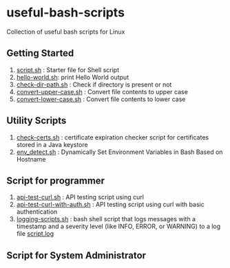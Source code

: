 # useful-bash-scripts
Collection of useful bash scripts for Linux


## Getting Started

1. [script.sh](scripts/script.sh) : Starter file for Shell script
2. [hello-world.sh](scripts/hello-world.sh): print Hello World output
3. [check-dir-path.sh](scripts/check-dir-path.sh) : Check if directory is present or not
4. [convert-upper-case.sh](scripts/convert-upper-case.sh) : Convert file contents to upper case
5. [convert-lower-case.sh](scripts/convert-lower-case.sh) : Convert file contents to lower case


## Utility Scripts

1. [check-certs.sh](scripts/check-certs.sh) :  certificate expiration checker script for certificates stored in a Java keystore
2. [env_detect.sh](scripts/env_detect.sh) :  Dynamically Set Environment Variables in Bash Based on Hostname

## Script for programmer

1. [api-test-curl.sh](scripts/api-test-curl.sh) :  API testing script using curl
2. [api-test-curl-with-auth.sh](scripts/api-test-curl-with-auth.sh) :  API testing script using curl with basic authentication
3. [logging-scripts.sh](scripts/logging-scripts.sh) :  bash shell script that logs messages with a timestamp and a severity level (like INFO, ERROR, or WARNING) to a log file [script.log](script.log)

## Script for System Administrator